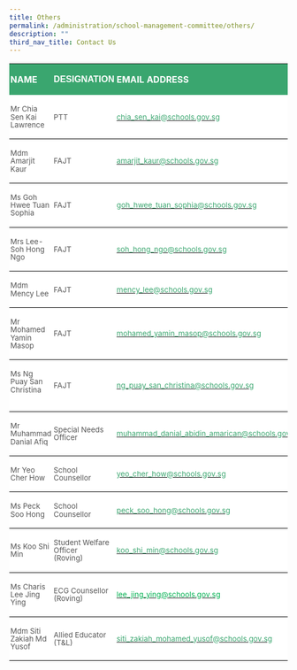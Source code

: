 ```yaml
---
title: Others
permalink: /administration/school-management-committee/others/
description: ""
third_nav_title: Contact Us
---
```

<table class="MsoNormalTable" border="0" cellspacing="0" cellpadding="0" width="624" style="background:white;border-collapse:collapse;mso-table-layout-alt:fixed;
 mso-yfti-tbllook:1184;mso-padding-alt:0cm 0cm 0cm 0cm"><tbody><tr style="mso-yfti-irow:0;mso-yfti-firstrow:yes"><td width="180" style="width:134.7pt;background:#3AA66F;padding:1.5pt 1.5pt 1.5pt 1.5pt"><p class="MsoNormal"><b><span style="mso-bidi-font-family:Calibri;mso-bidi-theme-font:
  minor-latin;color:white;text-transform:uppercase">NAME</span></b></p></td><td width="142" style="width:106.3pt;background:#3AA66F;padding:1.5pt 1.5pt 1.5pt 1.5pt"><p class="MsoNormal"><strong><span style="font-family:&quot;Calibri&quot;,sans-serif;
  mso-ascii-theme-font:minor-latin;mso-hansi-theme-font:minor-latin;mso-bidi-theme-font:
  minor-latin;color:white;text-transform:uppercase">DESIGNATION</span></strong><b><span style="mso-bidi-font-family:Calibri;mso-bidi-theme-font:minor-latin;
  color:white;text-transform:uppercase"></span></b></p></td><td width="303" style="width:227.0pt;background:#3AA66F;padding:1.5pt 1.5pt 1.5pt 1.5pt"><p class="MsoNormal"><b><span style="mso-bidi-font-family:Calibri;mso-bidi-theme-font:
  minor-latin;color:white;text-transform:uppercase">EMAIL ADDRESS</span></b></p></td></tr><tr style="mso-yfti-irow:1"><td width="180" style="width:134.7pt;border:none;border-bottom:solid windowtext 1.0pt;
  mso-border-bottom-alt:solid windowtext .5pt;padding:1.5pt 1.5pt 1.5pt 1.5pt"><p class="MsoNormal"><span style="font-size:10.0pt;line-height:107%;mso-bidi-font-family:
  Calibri;mso-bidi-theme-font:minor-latin;color:#565656">Mr Chia Sen Kai Lawrence</span></p></td><td width="142" style="width:106.3pt;border:none;border-bottom:solid windowtext 1.0pt;
  mso-border-bottom-alt:solid windowtext .5pt;padding:1.5pt 1.5pt 1.5pt 1.5pt"><p class="MsoNormal"><span style="font-size:10.0pt;line-height:107%;mso-bidi-font-family:
  Calibri;mso-bidi-theme-font:minor-latin;color:#565656">PTT</span></p></td><td width="303" style="width:227.0pt;border:none;border-bottom:solid windowtext 1.0pt;
  mso-border-bottom-alt:solid windowtext .5pt;padding:1.5pt 1.5pt 1.5pt 1.5pt"><p class="MsoNormal"><span style="color:black;mso-color-alt:windowtext"><a href="mailto:chia_sen_kai@schools.gov.sg"><span style="font-size:10.0pt;
  line-height:107%;mso-bidi-font-family:Calibri;mso-bidi-theme-font:minor-latin;
  color:#3AA66F">chia_sen_kai@schools.gov.sg</span></a></span><span style="font-size:10.0pt;line-height:107%;mso-bidi-font-family:Calibri;
  mso-bidi-theme-font:minor-latin;color:#565656">&nbsp;&nbsp;&nbsp; &nbsp;</span></p></td></tr><tr style="mso-yfti-irow:2"><td width="180" style="width:134.7pt;border:none;border-bottom:solid windowtext 1.0pt;
  mso-border-bottom-alt:solid windowtext .5pt;padding:1.5pt 1.5pt 1.5pt 1.5pt"><p class="MsoNormal"><span style="font-size:10.0pt;line-height:107%;mso-bidi-font-family:
  Calibri;mso-bidi-theme-font:minor-latin;color:#565656">Mdm Amarjit Kaur</span></p></td><td width="142" style="width:106.3pt;border:none;border-bottom:solid windowtext 1.0pt;
  mso-border-bottom-alt:solid windowtext .5pt;padding:1.5pt 1.5pt 1.5pt 1.5pt"><p class="MsoNormal"><span style="font-size:10.0pt;line-height:107%;mso-bidi-font-family:
  Calibri;mso-bidi-theme-font:minor-latin;color:#565656">FAJT</span></p></td><td width="303" style="width:227.0pt;border:none;border-bottom:solid windowtext 1.0pt;
  mso-border-bottom-alt:solid windowtext .5pt;padding:1.5pt 1.5pt 1.5pt 1.5pt"><p class="MsoNormal"><span style="color:black;mso-color-alt:windowtext"><a href="mailto:chia_sen_kai@schools.gov.sg"><span style="font-size:10.0pt;
  line-height:107%;mso-bidi-font-family:Calibri;mso-bidi-theme-font:minor-latin;
  color:#3AA66F">amarjit_kaur@schools.gov.sg</span></a></span><span style="font-size:10.0pt;line-height:107%"></span></p></td></tr><tr style="mso-yfti-irow:3"><td width="180" style="width:134.7pt;border:none;border-bottom:solid windowtext 1.0pt;
  mso-border-top-alt:solid windowtext .5pt;mso-border-top-alt:solid windowtext .5pt;
  mso-border-bottom-alt:solid windowtext .5pt;padding:1.5pt 1.5pt 1.5pt 1.5pt"><p class="MsoNormal"><span style="font-size:10.0pt;line-height:107%;mso-bidi-font-family:
  Calibri;mso-bidi-theme-font:minor-latin;color:#565656">Ms Goh Hwee Tuan Sophia</span></p></td><td width="142" style="width:106.3pt;border:none;border-bottom:solid windowtext 1.0pt;
  mso-border-top-alt:solid windowtext .5pt;mso-border-top-alt:solid windowtext .5pt;
  mso-border-bottom-alt:solid windowtext .5pt;padding:1.5pt 1.5pt 1.5pt 1.5pt"><p class="MsoNormal"><span style="font-size:10.0pt;line-height:107%;mso-bidi-font-family:
  Calibri;mso-bidi-theme-font:minor-latin;color:#565656">FAJT</span></p></td><td width="303" style="width:227.0pt;border:none;border-bottom:solid windowtext 1.0pt;
  mso-border-top-alt:solid windowtext .5pt;mso-border-top-alt:solid windowtext .5pt;
  mso-border-bottom-alt:solid windowtext .5pt;padding:1.5pt 1.5pt 1.5pt 1.5pt"><p class="MsoNormal"><span style="color:black;mso-color-alt:windowtext"><a href="mailto:goh_hwee_tuan_sophia@schools.gov.sg"><span style="font-size:
  10.0pt;line-height:107%;mso-bidi-font-family:Calibri;mso-bidi-theme-font:
  minor-latin;color:#3AA66F">goh_hwee_tuan_sophia@schools.gov.sg</span></a></span><span style="font-size:10.0pt;line-height:107%;mso-bidi-font-family:Calibri;
  mso-bidi-theme-font:minor-latin;color:#565656"></span></p></td></tr><tr style="mso-yfti-irow:4"><td width="180" style="width:134.7pt;border:none;border-bottom:solid windowtext 1.0pt;
  mso-border-top-alt:solid windowtext .5pt;mso-border-top-alt:solid windowtext .5pt;
  mso-border-bottom-alt:solid windowtext .5pt;padding:1.5pt 1.5pt 1.5pt 1.5pt"><p class="MsoNormal"><span style="font-size:10.0pt;line-height:107%;mso-bidi-font-family:
  Calibri;mso-bidi-theme-font:minor-latin;color:#565656">Mrs Lee-Soh Hong Ngo</span></p></td><td width="142" style="width:106.3pt;border:none;border-bottom:solid windowtext 1.0pt;
  mso-border-top-alt:solid windowtext .5pt;mso-border-top-alt:solid windowtext .5pt;
  mso-border-bottom-alt:solid windowtext .5pt;padding:1.5pt 1.5pt 1.5pt 1.5pt"><p class="MsoNormal"><span style="font-size:10.0pt;line-height:107%;mso-bidi-font-family:
  Calibri;mso-bidi-theme-font:minor-latin;color:#565656">FAJT</span></p></td><td width="303" style="width:227.0pt;border:none;border-bottom:solid windowtext 1.0pt;
  mso-border-top-alt:solid windowtext .5pt;mso-border-top-alt:solid windowtext .5pt;
  mso-border-bottom-alt:solid windowtext .5pt;padding:1.5pt 1.5pt 1.5pt 1.5pt"><p class="MsoNormal"><span style="color:black;mso-color-alt:windowtext"><a href="mailto:soh_hong_ngo@schools.gov.sg"><span style="font-size:10.0pt;
  line-height:107%;mso-bidi-font-family:Calibri;mso-bidi-theme-font:minor-latin;
  color:#3AA66F">soh_hong_ngo@schools.gov.sg</span></a></span><span style="font-size:10.0pt;line-height:107%;mso-bidi-font-family:Calibri;
  mso-bidi-theme-font:minor-latin;color:#565656">&nbsp;</span></p></td></tr><tr style="mso-yfti-irow:5"><td width="180" style="width:134.7pt;border:none;border-bottom:solid windowtext 1.0pt;
  mso-border-top-alt:solid windowtext .5pt;mso-border-top-alt:solid windowtext .5pt;
  mso-border-bottom-alt:solid windowtext .5pt;padding:1.5pt 1.5pt 1.5pt 1.5pt"><p class="MsoNormal"><span style="font-size:10.0pt;line-height:107%;mso-bidi-font-family:
  Calibri;mso-bidi-theme-font:minor-latin;color:#565656">Mdm Mency Lee</span></p></td><td width="142" style="width:106.3pt;border:none;border-bottom:solid windowtext 1.0pt;
  mso-border-top-alt:solid windowtext .5pt;mso-border-top-alt:solid windowtext .5pt;
  mso-border-bottom-alt:solid windowtext .5pt;padding:1.5pt 1.5pt 1.5pt 1.5pt"><p class="MsoNormal"><span style="font-size:10.0pt;line-height:107%;mso-bidi-font-family:
  Calibri;mso-bidi-theme-font:minor-latin;color:#565656">FAJT</span></p></td><td width="303" style="width:227.0pt;border:none;border-bottom:solid windowtext 1.0pt;
  mso-border-top-alt:solid windowtext .5pt;mso-border-top-alt:solid windowtext .5pt;
  mso-border-bottom-alt:solid windowtext .5pt;padding:1.5pt 1.5pt 1.5pt 1.5pt"><p class="MsoNormal"><span style="color:black;mso-color-alt:windowtext"><a href="mailto:mency_lee@schools.gov.sg"><span style="font-size:10.0pt;
  line-height:107%;mso-bidi-font-family:Calibri;mso-bidi-theme-font:minor-latin;
  color:#3AA66F">mency_lee@schools.gov.sg</span></a></span><span style="font-size:10.0pt;line-height:107%;mso-bidi-font-family:Calibri;
  mso-bidi-theme-font:minor-latin;color:#565656"></span></p></td></tr><tr style="mso-yfti-irow:6"><td width="180" style="width:134.7pt;border:none;border-bottom:solid windowtext 1.0pt;
  mso-border-top-alt:solid windowtext .5pt;mso-border-top-alt:solid windowtext .5pt;
  mso-border-bottom-alt:solid windowtext .5pt;padding:1.5pt 1.5pt 1.5pt 1.5pt"><p class="MsoNormal"><span style="font-size:10.0pt;line-height:107%;mso-bidi-font-family:
  Calibri;mso-bidi-theme-font:minor-latin;color:#565656">Mr Mohamed Yamin Masop</span></p></td><td width="142" style="width:106.3pt;border:none;border-bottom:solid windowtext 1.0pt;
  mso-border-top-alt:solid windowtext .5pt;mso-border-top-alt:solid windowtext .5pt;
  mso-border-bottom-alt:solid windowtext .5pt;padding:1.5pt 1.5pt 1.5pt 1.5pt"><p class="MsoNormal"><span style="font-size:10.0pt;line-height:107%;mso-bidi-font-family:
  Calibri;mso-bidi-theme-font:minor-latin;color:#565656">FAJT</span></p></td><td width="303" style="width:227.0pt;border:none;border-bottom:solid windowtext 1.0pt;
  mso-border-top-alt:solid windowtext .5pt;mso-border-top-alt:solid windowtext .5pt;
  mso-border-bottom-alt:solid windowtext .5pt;padding:1.5pt 1.5pt 1.5pt 1.5pt"><p class="MsoNormal"><span style="color:black;mso-color-alt:windowtext"><a href="mailto:mohamed_yamin_masop@schools.gov.sg"><span style="font-size:10.0pt;
  line-height:107%;mso-bidi-font-family:Calibri;mso-bidi-theme-font:minor-latin;
  color:#3AA66F">mohamed_yamin_masop@schools.gov.sg</span></a></span><span style="font-size:10.0pt;line-height:107%;mso-bidi-font-family:Calibri;
  mso-bidi-theme-font:minor-latin;color:#565656"></span></p></td></tr><tr style="mso-yfti-irow:7"><td width="180" style="width:134.7pt;border:none;border-bottom:solid windowtext 1.0pt;
  mso-border-top-alt:solid windowtext .5pt;mso-border-top-alt:solid windowtext .5pt;
  mso-border-bottom-alt:solid windowtext .5pt;padding:1.5pt 1.5pt 1.5pt 1.5pt"><p class="MsoNormal"><span style="font-size:10.0pt;line-height:107%;mso-bidi-font-family:
  Calibri;mso-bidi-theme-font:minor-latin;color:#565656">Ms Ng Puay San Christina&nbsp;&nbsp; &nbsp;&nbsp;&nbsp;</span></p></td><td width="142" style="width:106.3pt;border:none;border-bottom:solid windowtext 1.0pt;
  mso-border-top-alt:solid windowtext .5pt;mso-border-top-alt:solid windowtext .5pt;
  mso-border-bottom-alt:solid windowtext .5pt;padding:1.5pt 1.5pt 1.5pt 1.5pt"><p class="MsoNormal"><span style="font-size:10.0pt;line-height:107%;mso-bidi-font-family:
  Calibri;mso-bidi-theme-font:minor-latin;color:#565656">FAJT</span></p></td><td width="303" style="width:227.0pt;border:none;border-bottom:solid windowtext 1.0pt;
  mso-border-top-alt:solid windowtext .5pt;mso-border-top-alt:solid windowtext .5pt;
  mso-border-bottom-alt:solid windowtext .5pt;padding:1.5pt 1.5pt 1.5pt 1.5pt"><p class="MsoNormal"><span style="color:black;mso-color-alt:windowtext"><a href="mailto:ng_puay_san_christina@schools.gov.sg"><span style="font-size:
  10.0pt;line-height:107%;mso-bidi-font-family:Calibri;mso-bidi-theme-font:
  minor-latin;color:#3AA66F">ng_puay_san_christina@schools.gov.sg</span></a></span><span style="font-size:10.0pt;line-height:107%;mso-bidi-font-family:Calibri;
  mso-bidi-theme-font:minor-latin;color:#565656"></span></p></td></tr><tr style="mso-yfti-irow:8"><td width="180" style="width:134.7pt;border:none;border-bottom:solid windowtext 1.0pt;
  mso-border-top-alt:solid windowtext .5pt;mso-border-top-alt:solid windowtext .5pt;
  mso-border-bottom-alt:solid windowtext .5pt;padding:1.5pt 1.5pt 1.5pt 1.5pt"><p class="MsoNormal"><span style="font-size:10.0pt;line-height:107%;mso-bidi-font-family:
  Calibri;mso-bidi-theme-font:minor-latin;color:#565656">Mr Muhammad Danial Afiq</span></p></td><td width="142" style="width:106.3pt;border:none;border-bottom:solid windowtext 1.0pt;
  mso-border-top-alt:solid windowtext .5pt;mso-border-top-alt:solid windowtext .5pt;
  mso-border-bottom-alt:solid windowtext .5pt;padding:1.5pt 1.5pt 1.5pt 1.5pt"><p class="MsoNormal"><span style="font-size:10.0pt;line-height:107%;mso-bidi-font-family:
  Calibri;mso-bidi-theme-font:minor-latin;color:#565656">Special Needs Officer</span></p></td><td width="303" style="width:227.0pt;border:none;border-bottom:solid windowtext 1.0pt;
  mso-border-top-alt:solid windowtext .5pt;mso-border-top-alt:solid windowtext .5pt;
  mso-border-bottom-alt:solid windowtext .5pt;padding:1.5pt 1.5pt 1.5pt 1.5pt"><p class="MsoNormal"><span style="color:black;mso-color-alt:windowtext"><a href="mailto:muhammad_danial_abidin_amarican@schools.gov.sg"><span style="font-size:10.0pt;line-height:107%;mso-bidi-font-family:Calibri;
  mso-bidi-theme-font:minor-latin;color:#3AA66F">muhammad_danial_abidin_amarican@schools.gov.sg</span></a></span><span style="font-size:10.0pt;line-height:107%;mso-bidi-font-family:Calibri;
  mso-bidi-theme-font:minor-latin;color:#565656"></span></p></td></tr><tr style="mso-yfti-irow:9"><td width="180" style="width:134.7pt;border:none;border-bottom:solid windowtext 1.0pt;
  mso-border-top-alt:solid windowtext .5pt;mso-border-top-alt:solid windowtext .5pt;
  mso-border-bottom-alt:solid windowtext .5pt;padding:1.5pt 1.5pt 1.5pt 1.5pt"><p class="MsoNormal"><span style="font-size:10.0pt;line-height:107%;mso-bidi-font-family:
  Calibri;mso-bidi-theme-font:minor-latin;color:#565656">Mr Yeo Cher How</span></p></td><td width="142" style="width:106.3pt;border:none;border-bottom:solid windowtext 1.0pt;
  mso-border-top-alt:solid windowtext .5pt;mso-border-top-alt:solid windowtext .5pt;
  mso-border-bottom-alt:solid windowtext .5pt;padding:1.5pt 1.5pt 1.5pt 1.5pt"><p class="MsoNormal"><span style="font-size:10.0pt;line-height:107%;mso-bidi-font-family:
  Calibri;mso-bidi-theme-font:minor-latin;color:#565656">School Counsellor</span></p></td><td width="303" style="width:227.0pt;border:none;border-bottom:solid windowtext 1.0pt;
  mso-border-top-alt:solid windowtext .5pt;mso-border-top-alt:solid windowtext .5pt;
  mso-border-bottom-alt:solid windowtext .5pt;padding:1.5pt 1.5pt 1.5pt 1.5pt"><p class="MsoNormal"><span style="color:black;mso-color-alt:windowtext"><a href="mailto:yeo_cher_how@schools.gov.sg"><span style="font-size:10.0pt;
  line-height:107%;mso-bidi-font-family:Calibri;mso-bidi-theme-font:minor-latin;
  color:#3AA66F">yeo_cher_how@schools.gov.sg</span></a></span><span style="font-size:10.0pt;line-height:107%;mso-bidi-font-family:Calibri;
  mso-bidi-theme-font:minor-latin;color:#565656">&nbsp;</span></p></td></tr><tr style="mso-yfti-irow:10"><td width="180" style="width:134.7pt;border:none;border-bottom:solid windowtext 1.0pt;
  mso-border-top-alt:solid windowtext .5pt;mso-border-top-alt:solid windowtext .5pt;
  mso-border-bottom-alt:solid windowtext .5pt;padding:1.5pt 1.5pt 1.5pt 1.5pt"><p class="MsoNormal"><span style="font-size:10.0pt;line-height:107%;mso-bidi-font-family:
  Calibri;mso-bidi-theme-font:minor-latin;color:#565656">Ms Peck Soo Hong</span></p></td><td width="142" style="width:106.3pt;border:none;border-bottom:solid windowtext 1.0pt;
  mso-border-top-alt:solid windowtext .5pt;mso-border-top-alt:solid windowtext .5pt;
  mso-border-bottom-alt:solid windowtext .5pt;padding:1.5pt 1.5pt 1.5pt 1.5pt"><p class="MsoNormal"><span style="font-size:10.0pt;line-height:107%;mso-bidi-font-family:
  Calibri;mso-bidi-theme-font:minor-latin;color:#565656">School Counsellor</span></p></td><td width="303" style="width:227.0pt;border:none;border-bottom:solid windowtext 1.0pt;
  mso-border-top-alt:solid windowtext .5pt;mso-border-top-alt:solid windowtext .5pt;
  mso-border-bottom-alt:solid windowtext .5pt;padding:1.5pt 1.5pt 1.5pt 1.5pt"><p class="MsoNormal"><span style="color:black;mso-color-alt:windowtext"><a href="mailto:peck_soo_hong@schools.gov.sg"><span style="font-size:10.0pt;
  line-height:107%;mso-bidi-font-family:Calibri;mso-bidi-theme-font:minor-latin;
  color:#3AA66F">peck_soo_hong@schools.gov.sg</span></a></span><span style="font-size:10.0pt;line-height:107%;mso-bidi-font-family:Calibri;
  mso-bidi-theme-font:minor-latin;color:#565656"></span></p></td></tr><tr style="mso-yfti-irow:11"><td width="180" style="width:134.7pt;border:none;border-bottom:solid windowtext 1.0pt;
  mso-border-top-alt:solid windowtext .5pt;mso-border-top-alt:solid windowtext .5pt;
  mso-border-bottom-alt:solid windowtext .5pt;padding:1.5pt 1.5pt 1.5pt 1.5pt"><p class="MsoNormal"><span style="font-size:10.0pt;line-height:107%;mso-bidi-font-family:
  Calibri;mso-bidi-theme-font:minor-latin;color:#565656">Ms Koo Shi Min</span></p></td><td width="142" style="width:106.3pt;border:none;border-bottom:solid windowtext 1.0pt;
  mso-border-top-alt:solid windowtext .5pt;mso-border-top-alt:solid windowtext .5pt;
  mso-border-bottom-alt:solid windowtext .5pt;padding:1.5pt 1.5pt 1.5pt 1.5pt"><p class="MsoNormal"><span style="font-size:10.0pt;line-height:107%;mso-bidi-font-family:
  Calibri;mso-bidi-theme-font:minor-latin;color:#565656">Student Welfare Officer<br>(Roving)</span></p></td><td width="303" style="width:227.0pt;border:none;border-bottom:solid windowtext 1.0pt;
  mso-border-top-alt:solid windowtext .5pt;mso-border-top-alt:solid windowtext .5pt;
  mso-border-bottom-alt:solid windowtext .5pt;padding:1.5pt 1.5pt 1.5pt 1.5pt"><p class="MsoNormal"><span style="color:black;mso-color-alt:windowtext"><a href="mailto:koo_shi_min@schools.gov.sg"><span style="font-size:10.0pt;
  line-height:107%;mso-bidi-font-family:Calibri;mso-bidi-theme-font:minor-latin;
  color:#3AA66F">koo_shi_min@schools.gov.sg</span></a></span><span style="font-size:10.0pt;line-height:107%;mso-bidi-font-family:Calibri;
  mso-bidi-theme-font:minor-latin;color:#565656"></span></p></td></tr><tr style="mso-yfti-irow:12"><td width="180" style="width:134.7pt;border:none;border-bottom:solid windowtext 1.0pt;
  mso-border-top-alt:solid windowtext .5pt;mso-border-top-alt:solid windowtext .5pt;
  mso-border-bottom-alt:solid windowtext .5pt;padding:1.5pt 1.5pt 1.5pt 1.5pt"><p class="MsoNormal"><span style="font-size:10.0pt;line-height:107%;mso-bidi-font-family:
  Calibri;mso-bidi-theme-font:minor-latin;color:#565656">Ms Charis Lee Jing Ying</span></p></td><td width="142" style="width:106.3pt;border:none;border-bottom:solid windowtext 1.0pt;
  mso-border-top-alt:solid windowtext .5pt;mso-border-top-alt:solid windowtext .5pt;
  mso-border-bottom-alt:solid windowtext .5pt;padding:1.5pt 1.5pt 1.5pt 1.5pt"><p class="MsoNormal"><span style="font-size:10.0pt;line-height:107%;mso-bidi-font-family:
  Calibri;mso-bidi-theme-font:minor-latin;color:#565656">ECG Counsellor<br>(Roving)</span></p></td><td width="303" style="width:227.0pt;border:none;border-bottom:solid windowtext 1.0pt;
  mso-border-top-alt:solid windowtext .5pt;mso-border-top-alt:solid windowtext .5pt;
  mso-border-bottom-alt:solid windowtext .5pt;padding:1.5pt 1.5pt 1.5pt 1.5pt"><p class="MsoNormal"><span style="color:black;mso-color-alt:windowtext"><a href="mailto:lee_jing_ying@schools.gov.sg"><span style="font-size:10.0pt;
  line-height:107%;color:#00B050">lee_jing_ying@schools.gov.sg</span></a></span><span style="font-size:10.0pt;line-height:107%;color:#00B050"></span></p></td></tr><tr style="mso-yfti-irow:13;mso-yfti-lastrow:yes"><td width="180" style="width:134.7pt;border:none;border-bottom:solid windowtext 1.0pt;
  mso-border-top-alt:solid windowtext .5pt;mso-border-top-alt:solid windowtext .5pt;
  mso-border-bottom-alt:solid windowtext .5pt;padding:1.5pt 1.5pt 1.5pt 1.5pt"><p class="MsoNormal"><span style="font-size:10.0pt;line-height:107%;mso-bidi-font-family:
  Calibri;mso-bidi-theme-font:minor-latin;color:#565656">Mdm Siti Zakiah Md Yusof</span></p></td><td width="142" style="width:106.3pt;border:none;border-bottom:solid windowtext 1.0pt;
  mso-border-top-alt:solid windowtext .5pt;mso-border-top-alt:solid windowtext .5pt;
  mso-border-bottom-alt:solid windowtext .5pt;padding:1.5pt 1.5pt 1.5pt 1.5pt"><p class="MsoNormal"><span style="font-size:10.0pt;line-height:107%;mso-bidi-font-family:
  Calibri;mso-bidi-theme-font:minor-latin;color:#565656">Allied Educator (T&amp;L)</span></p></td><td width="303" style="width:227.0pt;border:none;border-bottom:solid windowtext 1.0pt;
  mso-border-top-alt:solid windowtext .5pt;mso-border-top-alt:solid windowtext .5pt;
  mso-border-bottom-alt:solid windowtext .5pt;padding:1.5pt 1.5pt 1.5pt 1.5pt"><p class="MsoNormal"><span style="color:black;mso-color-alt:windowtext"><a href="mailto:siti_zakiah_mohamed_yusof@schools.gov.sg"><span style="font-size:10.0pt;line-height:107%;mso-bidi-font-family:Calibri;
  mso-bidi-theme-font:minor-latin;color:#3AA66F">siti_zakiah_mohamed_yusof@schools.gov.sg</span></a></span><span style="font-size:10.0pt;line-height:107%;mso-bidi-font-family:Calibri;
  mso-bidi-theme-font:minor-latin;color:#565656"></span></p></td></tr></tbody></table>